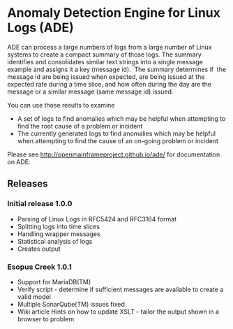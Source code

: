 # Anomaly Detection Engine for Linux Logs (ADE)

ADE can process a large numbers of logs from a large number of Linux systems to
create a compact summary of those logs. The summary identifies and
consolidates similar text strings into a single message example and assigns it
a key (message id). &nbsp;The summary determines if &nbsp;the
message id are being issued when expected, are being issued at the expected
rate during a time slice, and how often during the day are the message
or a similar message (same message id) issued.<br>

You can use those results to examine 

- A set of logs to find anomalies which may be
helpful when attempting to find
the root cause of a problem or incident
- The currently generated logs to find anomalies which may be
helpful when attempting to find the cause of an on-going problem or incident


Please see http://openmainframeproject.github.io/ade/ for documentation on ADE.

## Releases

### Initial release 1.0.0

- Parsing of Linux Logs in RFC5424 and RFC3164 format
- Splitting logs into time slices
- Handling wrapper messages
- Statistical analysis of logs
- Creates output 

### Esopus Creek 1.0.1

- Support for MariaDB(TM)
- Verify script - determine if sufficient messages are available to create a valid model
- Multiple SonarQube(TM) issues fixed
- Wiki article Hints on how to update XSLT - tailor the output shown in a browser to problem
